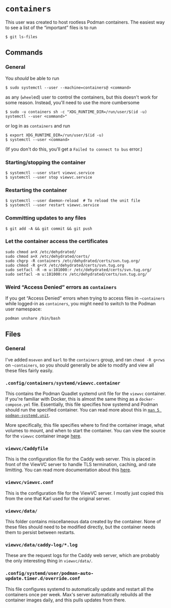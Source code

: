 `containers`
============

This user was created to host rootless Podman containers. The easiest
way to see a list of the “important” files is to run

```console
$ git ls-files
```

Commands
--------

### General

You _should_ be able to run

```console
$ sudo systemctl --user --machine=containers@ <command>
```

as any (`wheel`ed) user to control the containers, but this doesn't work
for some reason. Instead, you'll need to use the more cumbersome

```console
$ sudo -u containers sh -c "XDG_RUNTIME_DIR=/run/user/$(id -u) systemctl --user <command>"
```

or log in as `containers` and run

```console
$ export XDG_RUNTIME_DIR=/run/user/$(id -u)
$ systemctl --user <command>
```

(If you don't do this, you'll get a `Failed to connect to bus` error.)

### Starting/stopping the container

```console
$ systemctl --user start viewvc.service
$ systemctl --user stop viewvc.service
```

### Restarting the container

```console
$ systemctl --user daemon-reload  # To reload the unit file
$ systemctl --user restart viewvc.service
```

### Committing updates to any files

```console
$ git add -A && git commit && git push
```

### Let the container access the certificates

```console
sudo chmod a+X /etc/dehydrated/
sudo chmod a+X /etc/dehydrated/certs/
sudo chgrp -R containers /etc/dehydrated/certs/svn.tug.org/
sudo chmod -R g+rX /etc/dehydrated/certs/svn.tug.org
sudo setfacl -R -m u:101000:r /etc/dehydrated/certs/svn.tug.org/
sudo setfacl -m u:101000:rx /etc/dehydrated/certs/svn.tug.org/
```

### Weird “Access Denied” errors as `containers`

If you get “Access Denied” errors when trying to access files in
`~containers` while logged-in as `containers`, you might need to switch
to the Podman user namespace:

```console
podman unshare /bin/bash
```

Files
-----

### General

I've added `mseven` and `karl` to the `containers` group, and ran `chmod
-R g+rws` on `~containers`, so you should generally be able to modify
and view all these files fairly easily.

### `.config/containers/systemd/viewvc.container`

This contains the Podman Quadlet systemd unit file for the `viewvc`
container. If you're familiar with Docker, this is almost the same thing
as a `docker-compose.yml` file. Essentially, this file specifies how
systemd and Podman should run the specified container. You can read more
about this in [`man 5
podman-systemd.unit`](https://docs.podman.io/en/latest/markdown/podman-systemd.unit.5.html).

More specifically, this file specifies where to find the container
image, what volumes to mount, and when to start the container. You can
view the source for the `viewvc` container image
[here](https://github.com/gucci-on-fleek/maxchernoff.ca/tree/master/builder/containers/viewvc).

### `viewvc/Caddyfile`

This is the configuration file for the Caddy web server. This is placed
in front of the ViewVC server to handle TLS termination, caching, and
rate limitting. You can read more documentation about this
[here](https://caddyserver.com/docs/).

### `viewvc/viewvc.conf`

This is the configuration file for the ViewVC server. I mostly just
copied this from the one that Karl used for the original server.

### `viewvc/data/`

This folder contains miscellaneous data created by the container. None
of these files should need to be modified directly, but the container
needs them to persist between restarts.

### `viewvc/data/caddy-log/*.log`

These are the request logs for the Caddy web server, which are probably
the only interesting thing in `viewvc/data/`.

### `.config/systemd/user/podman-auto-update.timer.d/override.conf`

This file configures systemd to automatically update and restart all the
containers once per week. Max's server automatically rebuilds all the
container images daily, and this pulls updates from there.
